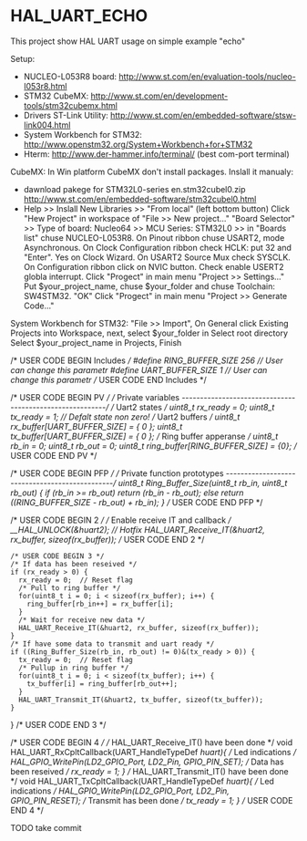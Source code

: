 # HAL_UART_ECHO
This project show HAL UART usage on simple example "echo"

Setup:
- NUCLEO-L053R8 board: http://www.st.com/en/evaluation-tools/nucleo-l053r8.html
- STM32 CubeMX: http://www.st.com/en/development-tools/stm32cubemx.html
- Drivers ST-Link Utility: http://www.st.com/en/embedded-software/stsw-link004.html
- System Workbench for STM32: http://www.openstm32.org/System+Workbench+for+STM32
- Hterm: http://www.der-hammer.info/terminal/ (best com-port terminal)

CubeMX:
In Win platform CubeMX don't install packages. Inslall it manualy: 
- dawnload pakege for STM32L0-series en.stm32cubel0.zip http://www.st.com/en/embedded-software/stm32cubel0.html
- Help >> Inslall New Libraries >> "From local" (left bottom button)
Click "Hew Project" in workspace of "File >> New project..."
"Board Selector" >> Type of board: Nucleo64 >> MCU Series: STM32L0 >> in "Boards list" chuse NUCLEO-L053R8.
On Pinout ribbon chuse USART2, mode Asynchronous.
On Clock Configuration ribbon check HCLK: put 32 and "Enter". Yes on Clock Wizard. On USART2 Source Mux check SYSCLK.
On Configuration ribbon click on NVIC button. Check enable USERT2 globla interrupt.
Click "Progect" in main menu "Project >> Settings..."
Put $your_project_name, chuse $your_folder and chuse Toolchain: SW4STM32. "OK"
Click "Progect" in main menu "Project >> Generate Code..."

System Workbench for STM32:
"File >> Import", On General click Existing Projects into Workspace, next, select $your_folder in Select root directory
Select $your_project_name in Projects, Finish

/* USER CODE BEGIN Includes */
#define RING_BUFFER_SIZE 256  // User can change this parametr
#define UART_BUFFER_SIZE 1    // User can change this parametr
/* USER CODE END Includes */

/* USER CODE BEGIN PV */
/* Private variables ---------------------------------------------------------*/
/* Uart2 states */
uint8_t rx_ready = 0;
uint8_t tx_ready = 1;  // Defalt state non zero!
/* Uart2 buffers */
uint8_t rx_buffer[UART_BUFFER_SIZE] = { 0 };
uint8_t tx_buffer[UART_BUFFER_SIZE] = { 0 };
/* Ring buffer apperanse */
uint8_t rb_in  = 0;
uint8_t rb_out = 0;
uint8_t ring_buffer[RING_BUFFER_SIZE] = {0};
/* USER CODE END PV */

/* USER CODE BEGIN PFP */
/* Private function prototypes -----------------------------------------------*/
uint8_t Ring_Buffer_Size(uint8_t rb_in, uint8_t rb_out) {
  if (rb_in >= rb_out)
    return (rb_in - rb_out);
  else
    return ((RING_BUFFER_SIZE - rb_out) + rb_in);
}
/* USER CODE END PFP */

  /* USER CODE BEGIN 2 */
  /* Enable receive IT and callback */
  __HAL_UNLOCK(&huart2);  // Hotfix
  HAL_UART_Receive_IT(&huart2, rx_buffer, sizeof(rx_buffer));
  /* USER CODE END 2 */
  
    /* USER CODE BEGIN 3 */
    /* If data has been reseived */
    if (rx_ready > 0) {
      rx_ready = 0;  // Reset flag
      /* Pull to ring buffer */
      for(uint8_t i = 0; i < sizeof(rx_buffer); i++) {
        ring_buffer[rb_in++] = rx_buffer[i];
      }
      /* Wait for receive new data */
      HAL_UART_Receive_IT(&huart2, rx_buffer, sizeof(rx_buffer));
    }
    /* If have some data to transmit and uart ready */
    if ((Ring_Buffer_Size(rb_in, rb_out) != 0)&(tx_ready > 0)) {
      tx_ready = 0;  // Reset flag
      /* Pullup in ring buffer */
      for(uint8_t i = 0; i < sizeof(tx_buffer); i++) {
        tx_buffer[i] = ring_buffer[rb_out++];
      }
      HAL_UART_Transmit_IT(&huart2, tx_buffer, sizeof(tx_buffer));
    }
  }
  /* USER CODE END 3 */
  
  /* USER CODE BEGIN 4 */
/* HAL_UART_Receive_IT() have been done */
void HAL_UART_RxCpltCallback(UART_HandleTypeDef *huart){
  /* Led indications */
  HAL_GPIO_WritePin(LD2_GPIO_Port, LD2_Pin, GPIO_PIN_SET);
  /* Data has been reseived */
  rx_ready = 1;
}
/* HAL_UART_Transmit_IT() have been done */
void HAL_UART_TxCpltCallback(UART_HandleTypeDef *huart){
  /* Led indications */
  HAL_GPIO_WritePin(LD2_GPIO_Port, LD2_Pin, GPIO_PIN_RESET);
  /* Transmit has been done */
  tx_ready = 1;
}
/* USER CODE END 4 */

TODO take commit
